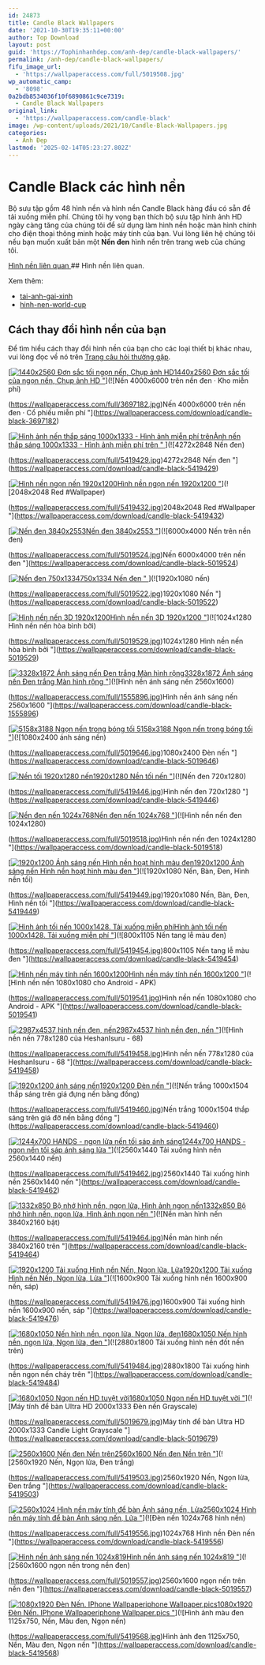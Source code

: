 ```yaml
---
id: 24873
title: Candle Black Wallpapers
date: '2021-10-30T19:35:11+00:00'
author: Top Download
layout: post
guid: 'https://Tophinhanhdep.com/anh-dep/candle-black-wallpapers/'
permalink: /anh-dep/candle-black-wallpapers/
fifu_image_url:
  - 'https://wallpaperaccess.com/full/5019508.jpg'
wp_automatic_camp:
  - '8098'
0a2bdb8534036f10f6890861c9ce7319:
  - Candle Black Wallpapers
original_link:
  - 'https://wallpaperaccess.com/candle-black'
image: /wp-content/uploads/2021/10/Candle-Black-Wallpapers.jpg
categories:
  - Ảnh Đẹp
lastmod: '2025-02-14T05:23:27.802Z'
---
```

# Candle Black các hình nền

Bộ sưu tập gồm 48 hình nền và hình nền Candle Black hàng đầu có sẵn để tải xuống miễn phí. Chúng tôi hy vọng bạn thích bộ sưu tập hình ảnh HD ngày càng tăng của chúng tôi để sử dụng làm hình nền hoặc màn hình chính cho điện thoại thông minh hoặc máy tính của bạn. Vui lòng liên hệ chúng tôi nếu bạn muốn xuất bản một **Nến đen** hình nền trên trang web của chúng tôi.

[Hình nền liên quan ](#related) ## Hình nền liên quan.

   
 Xem thêm:

   
- [tai-anh-gai-xinh](https://tophinhanhdep.com/gai-xinh/tai-anh-gai-xinh/)
- [hinh-nen-world-cup](https://tophinhanhdep.com/hinh-nen-dep/hinh-nen-world-cup/)

## Cách thay đổi hình nền của bạn

Để tìm hiểu cách thay đổi hình nền của bạn cho các loại thiết bị khác nhau, vui lòng đọc về nó trên [Trang câu hỏi thường gặp](https://tophinhanhdep.com/faq/).

  
[[![1440x2560 Đơn sắc tối ngọn nến, Chụp ảnh HD](https://wallpaperaccess.com/full/5019508.jpg)1440x2560 Đơn sắc tối của ngọn nến, Chụp ảnh HD "](https://wallpaperaccess.com/download/candle-black-5019508)](![Nến 4000x6000 trên nền đen · Kho miễn phí)

(https://wallpaperaccess.com/full/3697182.jpg)Nến 4000x6000 trên nền đen · Cổ phiếu miễn phí "](https://wallpaperaccess.com/download/candle-black-3697182)

[[![Hình ảnh nến thắp sáng 1000x1333 - Hình ảnh miễn phí trên](https://wallpaperaccess.com/full/5419428.jpg)Ảnh nến thắp sáng 1000x1333 - Hình ảnh miễn phí trên " ](https://wallpaperaccess.com/download/candle-black-5419428)](![4272x2848 Nến đen)

(https://wallpaperaccess.com/full/5419429.jpg)4272x2848 Nến đen "](https://wallpaperaccess.com/download/candle-black-5419429)

[[![Hình nền ngọn nến 1920x1200](https://wallpaperaccess.com/full/1555890.jpg)Hình nền ngọn nến 1920x1200 "](https://wallpaperaccess.com/download/candle-black-1555890)](![2048x2048 Red #Wallpaper)

(https://wallpaperaccess.com/full/5419432.jpg)2048x2048 Red #Wallpaper "](https://wallpaperaccess.com/download/candle-black-5419432)

[[![Nến đen 3840x2553](https://wallpaperaccess.com/full/5019516.jpg)Nến đen 3840x2553 "](https://wallpaperaccess.com/download/candle-black-5019516)](![6000x4000 Nến trên nền đen)

(https://wallpaperaccess.com/full/5019524.jpg)Nến 6000x4000 trên nền đen "](https://wallpaperaccess.com/download/candle-black-5019524)

[[![Nến đen 750x1334](https://wallpaperaccess.com/full/5419436.jpg)750x1334 Nến đen " ](https://wallpaperaccess.com/download/candle-black-5419436)](![1920x1080 nến)

(https://wallpaperaccess.com/full/5019522.jpg)1920x1080 Nến "](https://wallpaperaccess.com/download/candle-black-5019522)

[[![Hình nền nến 3D 1920x1200](https://wallpaperaccess.com/full/1555956.jpg)Hình nền nến 3D 1920x1200 "](https://wallpaperaccess.com/download/candle-black-1555956)](![1024x1280 Hình nền nến hòa bình bởi)

(https://wallpaperaccess.com/full/5019529.jpg)1024x1280 Hình nền nến hòa bình bởi "](https://wallpaperaccess.com/download/candle-black-5019529)

[[![3328x1872 Ánh sáng nến Đen trắng Màn hình rộng](https://wallpaperaccess.com/full/2423785.jpg)3328x1872 Ánh sáng nến Đen trắng Màn hình rộng "](https://wallpaperaccess.com/download/candle-black-2423785)](![Hình nền ánh sáng nến 2560x1600)

(https://wallpaperaccess.com/full/1555896.jpg)Hình nền ánh sáng nến 2560x1600 "](https://wallpaperaccess.com/download/candle-black-1555896)

[[![5158x3188 Ngọn nến trong bóng tối](https://wallpaperaccess.com/full/5019510.jpg) 5158x3188 Ngọn nến trong bóng tối "](https://wallpaperaccess.com/download/candle-black-5019510)](![1080x2400 ánh sáng nến)

(https://wallpaperaccess.com/full/5019646.jpg)1080x2400 Đèn nến "](https://wallpaperaccess.com/download/candle-black-5019646)

[[![Nền tối 1920x1280 nến](https://wallpaperaccess.com/full/5019537.jpg)1920x1280 Nền tối nến "](https://wallpaperaccess.com/download/candle-black-5019537)](![Nến đen 720x1280)

(https://wallpaperaccess.com/full/5419446.jpg)Hình nến đen 720x1280 "](https://wallpaperaccess.com/download/candle-black-5419446)

[[![Nền đen nến 1024x768](https://wallpaperaccess.com/full/5019542.jpg)Nền đen nến 1024x768 "](https://wallpaperaccess.com/download/candle-black-5019542)](![Hình nền nến đen 1024x1280)

(https://wallpaperaccess.com/full/5019518.jpg)Hình nền nến đen 1024x1280 "](https://wallpaperaccess.com/download/candle-black-5019518)

[[![1920x1200 Ánh sáng nến Hình nền hoạt hình màu đen](https://wallpaperaccess.com/full/5019548.gif)1920x1200 Ánh sáng nến Hình nền hoạt hình màu đen "](https://wallpaperaccess.com/download/candle-black-5019548)](![1920x1080 Nến, Bàn, Đen, Hình nền tối)

(https://wallpaperaccess.com/full/5419449.jpg)1920x1080 Nến, Bàn, Đen, Hình nền tối "](https://wallpaperaccess.com/download/candle-black-5419449)

[[![Hình ảnh tối nến 1000x1428.  Tải xuống miễn phí](https://wallpaperaccess.com/full/5419452.jpg)Hình ảnh tối nến 1000x1428. Tải xuống miễn phí "](https://wallpaperaccess.com/download/candle-black-5419452)](![800x1105 Nến tang lễ màu đen)

(https://wallpaperaccess.com/full/5419454.jpg)800x1105 Nến tang lễ màu đen "](https://wallpaperaccess.com/download/candle-black-5419454)

[[![Hình nền máy tính nến 1600x1200](https://wallpaperaccess.com/full/5419455.jpg)Hình nền máy tính nến 1600x1200 "](https://wallpaperaccess.com/download/candle-black-5419455)](![Hình nền nến 1080x1080 cho Android - APK)

(https://wallpaperaccess.com/full/5019541.jpg)Hình nền nến 1080x1080 cho Android - APK "](https://wallpaperaccess.com/download/candle-black-5019541)

[[![2987x4537 hình nền đen, nến](https://wallpaperaccess.com/full/5019648.jpg)2987x4537 hình nền đen, nến "](https://wallpaperaccess.com/download/candle-black-5019648)](![Hình nền nến 778x1280 của HeshanIsuru - 68)

(https://wallpaperaccess.com/full/5419458.jpg)Hình nền nến 778x1280 của HeshanIsuru - 68 "](https://wallpaperaccess.com/download/candle-black-5419458)

[[![1920x1200 ánh sáng nến](https://wallpaperaccess.com/full/3696980.jpg)1920x1200 Đèn nến "](https://wallpaperaccess.com/download/candle-black-3696980)](![Nến trắng 1000x1504 thắp sáng trên giá đựng nến bằng đồng)

(https://wallpaperaccess.com/full/5419460.jpg)Nến trắng 1000x1504 thắp sáng trên giá đỡ nến bằng đồng "](https://wallpaperaccess.com/download/candle-black-5419460)

[[![1244x700 HANDS - ngọn lửa nến tối sáp ánh sáng](https://wallpaperaccess.com/full/5419461.jpg)1244x700 HANDS - ngọn nến tối sáp ánh sáng lửa "](https://wallpaperaccess.com/download/candle-black-5419461)](![2560x1440 Tải xuống hình nền 2560x1440 nến)

(https://wallpaperaccess.com/full/5419462.jpg)2560x1440 Tải xuống hình nền 2560x1440 nến "](https://wallpaperaccess.com/download/candle-black-5419462)

[[![1332x850 Bộ nhớ hình nền, ngọn lửa, Hình ảnh ngọn nến](https://wallpaperaccess.com/full/5019573.jpg)1332x850 Bộ nhớ hình nền, ngọn lửa, Hình ảnh ngọn nến "](https://wallpaperaccess.com/download/candle-black-5019573)](![Nền màn hình nến 3840x2160 bật)

(https://wallpaperaccess.com/full/5419464.jpg)Nền màn hình nến 3840x2160 trên "](https://wallpaperaccess.com/download/candle-black-5419464)

[[![1920x1200 Tải xuống Hình nền Nến, Ngọn lửa, Lửa](https://wallpaperaccess.com/full/5419467.jpg)1920x1200 Tải xuống Hình nền Nến, Ngọn lửa, Lửa "](https://wallpaperaccess.com/download/candle-black-5419467)](![1600x900 Tải xuống hình nền 1600x900 nến, sáp)

(https://wallpaperaccess.com/full/5419476.jpg)1600x900 Tải xuống hình nền 1600x900 nến, sáp "](https://wallpaperaccess.com/download/candle-black-5419476)

[[![1680x1050 Nến hình nền, ngọn lửa, Ngọn lửa, đen](https://wallpaperaccess.com/full/5419478.jpg)1680x1050 Nến hình nền, ngọn lửa, Ngọn lửa, đen "](https://wallpaperaccess.com/download/candle-black-5419478)](![2880x1800 Tải xuống hình nền đốt nến trên)

(https://wallpaperaccess.com/full/5419484.jpg)2880x1800 Tải xuống hình nền ngọn nến cháy trên "](https://wallpaperaccess.com/download/candle-black-5419484)

[[![1680x1050 Ngọn nến HD tuyệt vời](https://wallpaperaccess.com/full/1556068.jpg)1680x1050 Ngọn nến HD tuyệt vời "](https://wallpaperaccess.com/download/candle-black-1556068)](![Máy tính để bàn Ultra HD 2000x1333 Đèn nến Grayscale)

(https://wallpaperaccess.com/full/5019679.jpg)Máy tính để bàn Ultra HD 2000x1333 Candle Light Grayscale "](https://wallpaperaccess.com/download/candle-black-5019679)

[[![2560x1600 Nến đen Nền trên](https://wallpaperaccess.com/full/5014812.jpg)2560x1600 Nến đen Nền trên "](https://wallpaperaccess.com/download/candle-black-5014812)](![2560x1920 Nến, Ngọn lửa, Đen trắng)

(https://wallpaperaccess.com/full/5419503.jpg)2560x1920 Nến, Ngọn lửa, Đen trắng "](https://wallpaperaccess.com/download/candle-black-5419503)

[[![2560x1024 Hình nền máy tính để bàn Ánh sáng nến, Lửa](https://wallpaperaccess.com/full/5419510.jpg)2560x1024 Hình nền máy tính để bàn Ánh sáng nến, Lửa "](https://wallpaperaccess.com/download/candle-black-5419510)](![Đèn nến 1024x768 hình nền)

(https://wallpaperaccess.com/full/5419556.jpg)1024x768 Hình nền Đèn nến "](https://wallpaperaccess.com/download/candle-black-5419556)

[[![Hình nền ánh sáng nến 1024x819](https://wallpaperaccess.com/full/4932143.jpg)Hình nền ánh sáng nến 1024x819 "](https://wallpaperaccess.com/download/candle-black-4932143)](![2560x1600 ngọn nến trong nền đen)

(https://wallpaperaccess.com/full/5019557.jpg)2560x1600 ngọn nến trên nền đen "](https://wallpaperaccess.com/download/candle-black-5019557)

[[![1080x1920 Đèn Nến.  IPhone Wallpaperiphone Wallpaper.pics](https://wallpaperaccess.com/full/5419559.jpg)1080x1920 Đèn Nến. IPhone Wallpaperiphone Wallpaper.pics "](https://wallpaperaccess.com/download/candle-black-5419559)](![Hình ảnh màu đen 1125x750, Nền, Màu đen, Ngọn nến)

(https://wallpaperaccess.com/full/5419568.jpg)Hình ảnh đen 1125x750, Nền, Màu đen, Ngọn nến "](https://wallpaperaccess.com/download/candle-black-5419568)
